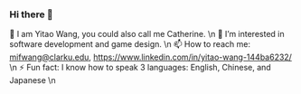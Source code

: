 ### Hi there 👋

<!--
**CathyW-Y/CathyW-Y** is a ✨ _special_ ✨ repository because its `README.md` (this file) appears on your GitHub profile.

Here are some ideas to get you started:

🔭 I am Yitao Wang, you could also call me Catherine. 
🌱 I’m interested in software development and game design. 
📫 How to reach me: mifwang@clarku.edu, https://www.linkedin.com/in/yitao-wang-144ba6232/
⚡ Fun fact: I know how to speak 3 languages: English, Chinese, and Japanese
-->
🔭 I am Yitao Wang, you could also call me Catherine. \n
🌱 I’m interested in software development and game design. \n
📫 How to reach me: mifwang@clarku.edu, https://www.linkedin.com/in/yitao-wang-144ba6232/ \n
⚡ Fun fact: I know how to speak 3 languages: English, Chinese, and Japanese \n

